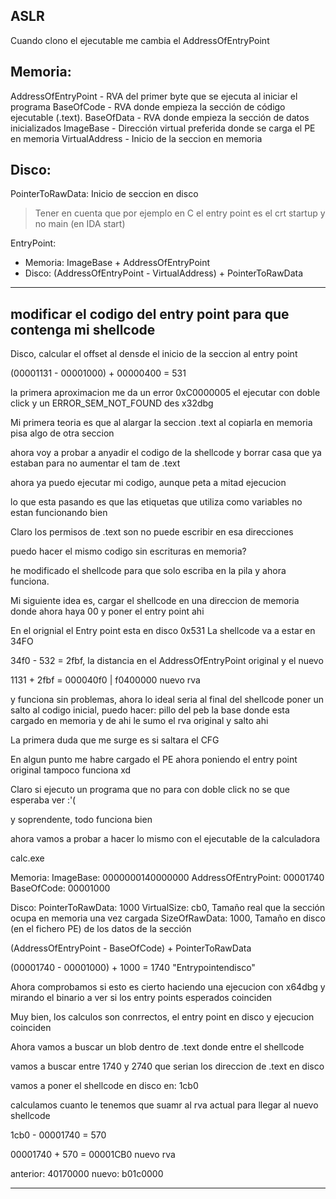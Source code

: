 ## ASLR

Cuando clono el ejecutable me cambia el AddressOfEntryPoint

## Memoria:
AddressOfEntryPoint - RVA del primer byte que se ejecuta al iniciar el programa
BaseOfCode - RVA donde empieza la sección de código ejecutable (.text).
BaseOfData - RVA donde empieza la sección de datos inicializados
ImageBase - Dirección virtual preferida donde se carga el PE en memoria
VirtualAddress - Inicio de la seccion en memoria

## Disco:
PointerToRawData: Inicio de seccion en disco

> Tener en cuenta que por ejemplo en C el entry point es el crt startup y no main (en IDA start)

EntryPoint:
- Memoria: ImageBase + AddressOfEntryPoint
- Disco: (AddressOfEntryPoint - VirtualAddress) + PointerToRawData

---

## modificar el codigo del entry point para que contenga mi shellcode

Disco, calcular el offset al densde el inicio de la seccion al entry point 


(00001131 - 00001000) + 00000400 = 531

la primera aproximacion me da un error 0xC0000005 el ejecutar con doble click y un ERROR_SEM_NOT_FOUND des x32dbg

Mi primera teoria es que al alargar la seccion .text al copiarla en memoria pisa algo de otra seccion 

ahora voy a probar a anyadir el codigo de la shellcode y borrar casa que ya estaban para no aumentar el tam de .text

ahora ya puedo ejecutar mi codigo, aunque peta a mitad ejecucion

lo que esta pasando es que las etiquetas que utiliza como variables no estan funcionando bien

Claro los permisos de .text son 
 no puede escribir en esa direcciones

puedo hacer el mismo codigo sin escrituras en memoria?

he modificado el shellcode para que solo escriba en la pila y ahora funciona.

Mi siguiente idea es, cargar el shellcode en una direccion de memoria donde ahora haya 00 y poner el entry point ahi

En el orignial el Entry point esta en disco 0x531
La shellcode va a estar en 34FO

34f0 - 532 = 2fbf, la distancia en el AddressOfEntryPoint original y el nuevo

1131 + 2fbf = 000040f0 | f0400000 nuevo rva

y funciona sin problemas, ahora lo ideal seria al final del shellcode poner un salto al codigo inicial, puedo hacer: pillo del peb la base donde esta cargado en memoria y de ahi le sumo el rva original y salto ahi

La primera duda que me surge es si saltara el CFG

En algun punto me habre cargado el PE ahora poniendo el entry point original tampoco funciona xd

Claro si ejecuto un programa que no para con doble click no se que esperaba ver :'(

y soprendente, todo funciona bien

ahora vamos a probar a hacer lo mismo con el ejecutable de la calculadora

calc.exe 

Memoria:
ImageBase: 0000000140000000
AddressOfEntryPoint: 00001740
BaseOfCode: 00001000

Disco:
PointerToRawData: 1000
VirtualSize: cb0, Tamaño real que la sección ocupa en memoria una vez cargada
SizeOfRawData: 1000, Tamaño en disco (en el fichero PE) de los datos de la sección

(AddressOfEntryPoint - BaseOfCode) + PointerToRawData

(00001740 - 00001000) + 1000 = 1740 "Entrypointendisco"

Ahora comprobamos si esto es cierto haciendo una ejecucion con x64dbg y mirando el binario a ver si los entry points esperados coinciden

Muy bien, los calculos son conrrectos, el entry point en disco y ejecucion coinciden

Ahora vamos a buscar un blob dentro de .text donde entre el shellcode

vamos a buscar entre 1740 y 2740 que serian los direccion de .text en disco

vamos a poner el shellcode en disco en: 1cb0

calculamos cuanto le tenemos que suamr al rva actual para llegar al nuevo shellcode

1cb0 - 00001740 = 570

00001740 + 570 = 00001CB0 nuevo rva

anterior: 40170000
nuevo: b01c0000

---
